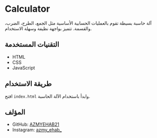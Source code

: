 # Calculator

آلة حاسبة بسيطة تقوم بالعمليات الحسابية الأساسية مثل الجمع، الطرح، الضرب، والقسمة. تتميز بواجهة نظيفة وسهلة الاستخدام.

## التقنيات المستخدمة

- HTML
- CSS
- JavaScript

## طريقة الاستخدام

افتح `index.html` وابدأ باستخدام الآلة الحاسبة.

## المؤلف

- GitHub: [AZMYEHAB21](https://github.com/AZMYEHAB21)
- Instagram: [azmy_ehab_](https://instagram.com/azmy_ehab_?igshid=MzRlODBiNWFlZA==)
